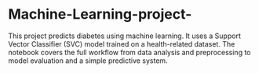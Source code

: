 # Machine-Learning-project-
This project predicts diabetes using machine learning. It uses a Support Vector Classifier (SVC) model trained on a health-related dataset. The notebook covers the full workflow from data analysis and preprocessing to model evaluation and a simple predictive system.
